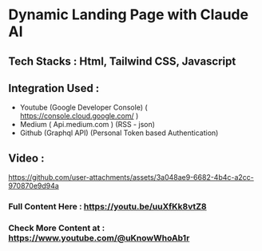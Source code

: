 # Dynamic Landing Page with Claude AI 

## Tech Stacks : Html, Tailwind CSS, Javascript

## Integration Used : 
- Youtube (Google Developer Console) ( https://console.cloud.google.com/ ) 
- Medium ( Api.medium.com ) (RSS - json) 
- Github (Graphql API) (Personal Token based Authentication) 

##  Video : 

https://github.com/user-attachments/assets/3a048ae9-6682-4b4c-a2cc-970870e9d94a


### Full Content Here : https://youtu.be/uuXfKk8vtZ8

### Check More Content at : https://www.youtube.com/@uKnowWhoAb1r
